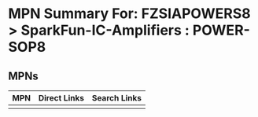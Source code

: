 



# MPN Summary For: FZSIAPOWERS8 > SparkFun-IC-Amplifiers : POWER-SOP8

## MPNs
  

|MPN|Direct Links|Search Links|
| :--- | :--- | :--- |
||||
